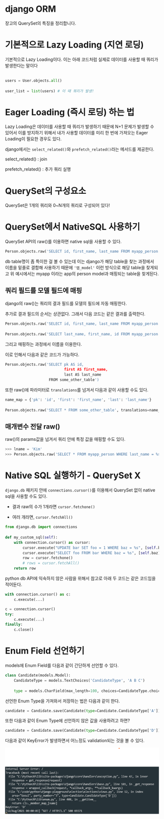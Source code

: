# django ORM

장고의 QuerySet의 특징을 정리합니다.

# 기본적으로 Lazy Loading (지연 로딩)

기본적으로 Lazy Loading이다.
이는 아래 코드처럼 실제로 데이터를 사용할 때 쿼리가 발생한다는 말이다

```python

users = User.objects.all()

user_list = list(users) # 이 때 쿼리가 발생!


```

# Eager Loading (즉시 로딩) 하는 법

Lazy Loading은 데이터를 사용할 때 쿼리가 발생하기 때문에 N+1 문제가 발생할 수 있어서 이를 방지하기 위해서 내가 사용할 데이터를 미리 한 번에 가져오는 Eager Loading이 필요한 경우도 있다.

django에서는 `select_related()`와 `prefetch_related()`라는 메서드를 제공한다.

select_related() : join

prefetch_related() : 추가 쿼리 실행

# QuerySet의 구성요소

QuerySet은 1개의 쿼리와 0~N개의 쿼리로 구성되어 있다!

# QuerySet에서 NativeSQL 사용하기

QuerySet API의 raw()를 이용하면 native sql을 사용할 수 있다.

```python
Person.objects.raw('SELECT id, first_name, last_name FROM myapp_person')
```

db table명이 좀 특이한 걸 볼 수 있는데 이는
django가 해당 table을 찾는 과정에서 이름을 밑줄로 결합해 사용하기 때문에
`'앱_model'` 이런 방식으로 해당 table을 찾게되고 위 예시에서는 myapp 이라는 app의 person model과 매핑되는 table을 찾게된다.

## 쿼리 필드를 모델 필드에 매핑

django의 raw()는 쿼리의 결과 필드를 모델의 필드에 자동 매핑한다.

추가로 결과 필드의 순서는 상관없다. 그래서 다음 코드는 같은 결과를 출력한다.

```python
Person.objects.raw('SELECT id, first_name, last_name FROM myapp_person')

Person.objects.raw('SELECT last_name, first_name, id FROM myapp_person')

```

그리고 매핑하는 과정에서 이름을 이용한다.

이로 인해서 다음과 같은 코드가 가능하다.

```python
Person.objects.raw('SELECT pk AS id,
                           first AS first_name,
                           last AS last_name
                    FROM some_other_table')

```

또한 raw()에 파라미터로 `translations`를 넘겨서 다음과 같이 사용할 수도 있다.

```python
name_map = {'pk': 'id', 'first': 'first_name', 'last': 'last_name'}

Person.objects.raw('SELECT * FROM some_other_table', translations=name_map)
```

## 매개변수 전달 raw()

raw()의 params값을 넘겨서 쿼리 안에 특정 값을 매핑할 수도 있다.

```python
>>> lname = 'Kim'
>>> Person.objects.raw('SELECT * FROM myapp_person WHERE last_name = %s', [lname]

```

# Native SQL 실행하기 - QuerySet X

`django.db` 패키지 안에 `connections.cursor()`를 이용해서 QuerySet 없이 native sql을 사용할 수도 있다.

- 결과 raw의 수가 1개라면 `cursor.fetchone()`

- 여러 개라면, `cursor.fetchAll()`

```python
from django.db import connections

def my_custom_sql(self):
    with connection.cursor() as cursor:
        cursor.execute("UPDATE bar SET foo = 1 WHERE baz = %s", [self.baz])
        cursor.execute("SELECT foo FROM bar WHERE baz = %s", [self.baz])
        row = cursor.fetchone()
        # rows = cursor.fetchAll()
    return row

```

python db API에 익숙하지 않은 사람을 위해서 참고로 아래 두 코드는 같은 코드임을 적어둔다.

```python
with connection.cursor() as c:
    c.execute(...)
```

```python
c = connection.cursor()
try:
    c.execute(...)
finally:
    c.close()
```

# Enum Field 선언하기

models에 Enum Field를 다음과 같이 간단하게 선언할 수 있다.

```python
class Candidate(models.Model):
    CandidateType = models.TextChoices('CandidateType', 'A B C')

    type = models.CharField(max_length=100, choices=CandidateType.choices)

```

선언한 Enum Type을 가져와서 저장하는 법은 다음과 같이 한다.

```python
candidate = Candidate.save(Candidate(type=Candidate.CandidateType['A']))
```

또한 다음과 같이 Enum Type에 선언하지 않은 값을 사용하려고 하면?

```python
candidate = Candidate.save(Candidate(type=Candidate.CandidateType['D']))

```

다음과 같이 KeyError가 발생하면서 어느정도 validation되는 것을 볼 수 있다.

![./django ORM/enum_type_key_error.png](./django%20ORM/enum_type_key_error.png)
